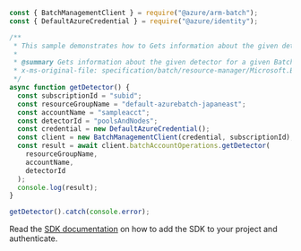 ```javascript
const { BatchManagementClient } = require("@azure/arm-batch");
const { DefaultAzureCredential } = require("@azure/identity");

/**
 * This sample demonstrates how to Gets information about the given detector for a given Batch account.
 *
 * @summary Gets information about the given detector for a given Batch account.
 * x-ms-original-file: specification/batch/resource-manager/Microsoft.Batch/stable/2022-01-01/examples/DetectorGet.json
 */
async function getDetector() {
  const subscriptionId = "subid";
  const resourceGroupName = "default-azurebatch-japaneast";
  const accountName = "sampleacct";
  const detectorId = "poolsAndNodes";
  const credential = new DefaultAzureCredential();
  const client = new BatchManagementClient(credential, subscriptionId);
  const result = await client.batchAccountOperations.getDetector(
    resourceGroupName,
    accountName,
    detectorId
  );
  console.log(result);
}

getDetector().catch(console.error);
```

Read the [SDK documentation](https://github.com/Azure/azure-sdk-for-js/blob/%40azure%2Farm-batch_7.1.0/sdk/batch/arm-batch/README.md) on how to add the SDK to your project and authenticate.

